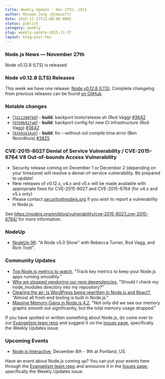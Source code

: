 ```yaml
---
title: Weekly Update - Nov 27th, 2015
author: Minwoo Jung (@jmwsoft)
date: 2015-11-27T12:00:00.000Z
status: publish
category: weekly
slug: weekly-update-2015-11-27
layout: blog-post.hbs
---
```


### Node.js News — November 27th
Node v0.12.8 (LTS) is released

### Node v0.12.8 (LTS) Releases

This week we have one release: [Node v0.12.8 (LTS)](https://nodejs.org/en/blog/release/v0.12.8/). Complete changelog from previous releases can be found [on GitHub](https://github.com/nodejs/node/blob/master/CHANGELOG.md).

### Notable changes

* [[`7d11208f68`](https://github.com/nodejs/node/commit/7d11208f68)] - **build**: backport tools/release.sh (Rod Vagg) [#3642](https://github.com/nodejs/node/pull/3642)
* [[`6fb0b92fa0`](https://github.com/nodejs/node/commit/6fb0b92fa0)] - **build**: backport config for new CI infrastructure (Rod Vagg) [#3642](https://github.com/nodejs/node/pull/3642)
* [[`83441616a5`](https://github.com/nodejs/node/commit/83441616a5)] - **build**: fix --without-ssl compile time error (Ben Noordhuis) [#3825](https://github.com/nodejs/node/pull/3825)

### CVE-2015-8027 Denial of Service Vulnerability / CVE-2015-6764 V8 Out-of-bounds Access Vulnerability

* Security release coming on December 1 or December 2 (depending on your timezone) will resolve a denial-of-service vulnerability. Be prepared to update!
* New releases of v0.12.x, v4.x and v5.x will be made available with appropriate fixes for CVE-2015-8027 and CVE-2015-6764 (for v4.x and v5.x only)
* Please contact security@nodejs.org if you wish to report a vulnerability in Node.js.

See https://nodejs.org/en/blog/vulnerability/cve-2015-8027_cve-2015-6764/ for more information.

### NodeUp

* [NodeUp 96](http://nodeup.com/ninetysix): "A Node v5.0 Show" with Rebecca Turner, Rod Vagg, and Rich Trott".

### Community Updates

* [Top Node.js metrics to watch](https://www.oreilly.com/ideas/top-nodejs-metrics-to-watch), "Track key metrics to keep your Node.js apps running smoothly."
* [Why we stopped vendoring our npm dependencies](http://blog.bithound.io/why-we-stopped-vendoring-our-npm-dependencies/), "Should I check my node_modules directory into my repository?"
* [Clearing the air: Is WordPress being rewritten in Node.js and React?](http://wesbos.com/wordpress-calypso-react/), "Almost all front-end tooling is built in Node.js."
* [Massive Memory Gains in Node.js 4.2](http://goldfirestudios.com/blog/140/Massive-Memory-Gains-in-Node.js-4.2), "Not only did we see our memory graphs smooth out significantly, but the total memory usage dropped."

If you have spotted or written something about Node.js, do come over to our [Evangelism team repo](https://github.com/nodejs/evangelism) and suggest it on the [Issues page](https://github.com/nodejs/evangelism/issues/), specifically the Weekly Updates issue.

### Upcoming Events

* [Node.js Interactive](http://events.linuxfoundation.org/events/node-interactive), December 8th - 9th at Portland, US.

Have an event about Node.js coming up? You can put your events here through the [Evangelism team repo](https://github.com/nodejs/evangelism) and announce it in the [Issues page](https://github.com/nodejs/evangelism/issues/191), specifically the Weekly Updates issue.
